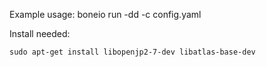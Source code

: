 Example usage:
boneio run -dd -c config.yaml

Install needed:

```
sudo apt-get install libopenjp2-7-dev libatlas-base-dev
```
